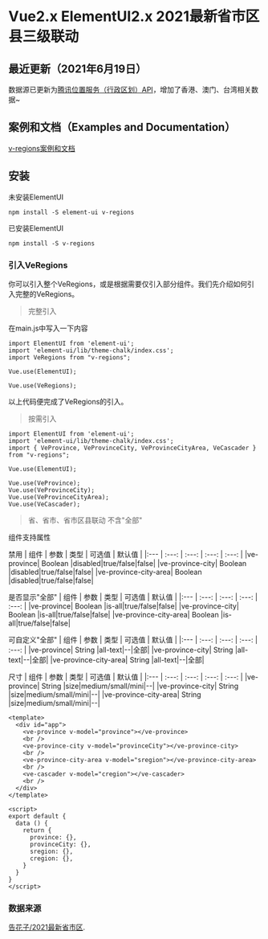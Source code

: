 # Vue2.x ElementUI2.x 2021最新省市区县三级联动

## 最近更新（2021年6月19日）
数据源已更新为[腾讯位置服务（行政区划）API](https://lbs.qq.com/service/webService/webServiceGuide/webServiceDistrict)，增加了香港、澳门、台湾相关数据~

## 案例和文档（Examples and Documentation）

[v-regions案例和文档](https://dukanglyb.github.io/v-regions/docs)

## 安装
未安装ElementUI
```
npm install -S element-ui v-regions
```
已安装ElementUI
```
npm install -S v-regions
```

### 引入VeRegions
你可以引入整个VeRegions，或是根据需要仅引入部分组件。我们先介绍如何引入完整的VeRegions。
>完整引入

在main.js中写入一下内容
```
import ElementUI from 'element-ui';
import 'element-ui/lib/theme-chalk/index.css';
import VeRegions from "v-regions";

Vue.use(ElementUI);

Vue.use(VeRegions);
```
以上代码便完成了VeRegions的引入。

> 按需引入
```
import ElementUI from 'element-ui';
import 'element-ui/lib/theme-chalk/index.css';
import { VeProvince, VeProvinceCity, VeProvinceCityArea, VeCascader } from "v-regions";

Vue.use(ElementUI);

Vue.use(VeProvince);
Vue.use(VeProvinceCity);
Vue.use(VeProvinceCityArea);
Vue.use(VeCascader);
```

>省、省市、省市区县联动 不含"全部"

组件支持属性

禁用
| 组件 | 参数 | 类型 | 可选值 | 默认值 |
|:--- | :---: | :---: | :---: | :---: |
|ve-province| Boolean |disabled|true/false|false|
|ve-province-city| Boolean |disabled|true/false|false|
|ve-province-city-area| Boolean |disabled|true/false|false|

是否显示"全部"
| 组件 | 参数 | 类型 | 可选值 | 默认值 |
|:--- | :---: | :---: | :---: | :---: |
|ve-province| Boolean |is-all|true/false|false|
|ve-province-city| Boolean |is-all|true/false|false|
|ve-province-city-area| Boolean |is-all|true/false|false|

可自定义"全部"
| 组件 | 参数 | 类型 | 可选值 | 默认值 |
|:--- | :---: | :---: | :---: | :---: |
|ve-province| String |all-text|--|全部|
|ve-province-city| String |all-text|--|全部|
|ve-province-city-area| String |all-text|--|全部|

尺寸
| 组件 | 参数 | 类型 | 可选值 | 默认值 |
|:--- | :---: | :---: | :---: | :---: |
|ve-province| String |size|medium/small/mini|--|
|ve-province-city| String |size|medium/small/mini|--|
|ve-province-city-area| String |size|medium/small/mini|--|


```
<template>
  <div id="app">
    <ve-province v-model="province"></ve-province>
    <br />
    <ve-province-city v-model="provinceCity"></ve-province-city>
    <br />
    <ve-province-city-area v-model="sregion"></ve-province-city-area>
    <br />
    <ve-cascader v-model="cregion"></ve-cascader>
    <br />
  </div>
</template>

<script>
export default {
  data () {
    return {
      province: {},
      provinceCity: {},
      sregion: {},
      cregion: {},
    }
  }
}
</script>
```

### 数据来源
[告花子/2021最新省市区](https://gitee.com/gaohuazi/china_regions).
